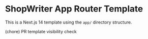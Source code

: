 # ShopWriter App Router Template

This is a Next.js 14 template using the `app/` directory structure.

(chore) PR template visibility check
